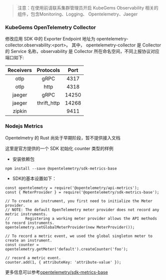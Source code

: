 > 注意：在使用前请联系集群管理员开启 KubeGems Observability 相关的组件，包含Monitoring、Logging、 Opentelemetry、Jaeger

### KubeGems OpenTelemetry Collector

修改应用 SDK 中的 Exporter Endpoint 地址为 opentelemetry-collector.observability:\<port>。 其中， opentelemetry-collector 是 Collector 的 Service 名称，observability 是 Collector 所在命名空间，不同上报协议对应端口如下:

| Receivers |  Protocols  | Port  |
| :-------: | :---------: | :---: |
|   otlp    |    gRPC     | 4317  |
|   otlp    |    http     | 4318  |
|  jaeger   |    gRPC     | 14250 |
|  jaeger   | thrift_http | 14268 |
|  zipkin   |             | 9411  |

###  Nodejs Metrics

Opentelmetry 的 Rust 尚处于早期阶段，暂不提供接入文档

这里是官方提供的一个 SDK 初始化 counter 类型的样例

- 安装依赖包

```
npm install --save @opentelemetry/sdk-metrics-base
```

- SDK的基本设置如下：

```nodejs
const opentelemetry = require('@opentelemetry/api-metrics');
const { MeterProvider } = require('@opentelemetry/sdk-metrics-base');

// To create an instrument, you first need to initialize the Meter provider.
// NOTE: The default OpenTelemetry meter provider does not record any metric instruments.
//       Registering a working meter provider allows the API methods to record instruments.
opentelemetry.setGlobalMeterProvider(new MeterProvider());

// To record a metric event, we used the global singleton meter to create an instrument.
const counter = opentelemetry.getMeter('default').createCounter('foo');

// record a metric event.
counter.add(1, { attributeKey: 'attribute-value' });
```

更多信息可以参考[opentelemetry/sdk-metrics-base](https://www.npmjs.com/package/@opentelemetry/sdk-metrics-base)